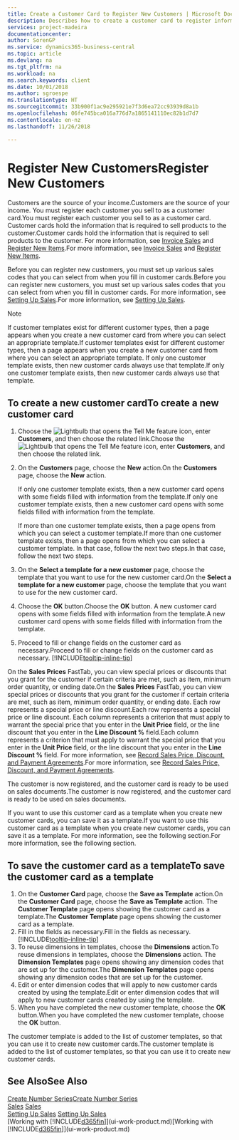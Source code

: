 ```yaml
---
title: Create a Customer Card to Register New Customers | Microsoft Docs
description: Describes how to create a customer card to register information about each new customer or client that you sell to.
services: project-madeira
documentationcenter: 
author: SorenGP
ms.service: dynamics365-business-central
ms.topic: article
ms.devlang: na
ms.tgt_pltfrm: na
ms.workload: na
ms.search.keywords: client
ms.date: 10/01/2018
ms.author: sgroespe
ms.translationtype: HT
ms.sourcegitcommit: 33b900f1ac9e295921e7f3d6ea72cc93939d8a1b
ms.openlocfilehash: 06fe745bca016a776d7a1865141110ec82b1d7d7
ms.contentlocale: en-nz
ms.lasthandoff: 11/26/2018

---
```

# <a name="register-new-customers"></a><span data-ttu-id="a758f-103">Register New Customers</span><span class="sxs-lookup"><span data-stu-id="a758f-103">Register New Customers</span></span>
<span data-ttu-id="a758f-104">Customers are the source of your income.</span><span class="sxs-lookup"><span data-stu-id="a758f-104">Customers are the source of your income.</span></span> <span data-ttu-id="a758f-105">You must register each customer you sell to as a customer card.</span><span class="sxs-lookup"><span data-stu-id="a758f-105">You must register each customer you sell to as a customer card.</span></span> <span data-ttu-id="a758f-106">Customer cards hold the information that is required to sell products to the customer.</span><span class="sxs-lookup"><span data-stu-id="a758f-106">Customer cards hold the information that is required to sell products to the customer.</span></span> <span data-ttu-id="a758f-107">For more information, see [Invoice Sales](sales-how-invoice-sales.md) and [Register New Items](inventory-how-register-new-items.md).</span><span class="sxs-lookup"><span data-stu-id="a758f-107">For more information, see [Invoice Sales](sales-how-invoice-sales.md) and [Register New Items](inventory-how-register-new-items.md).</span></span>  

<span data-ttu-id="a758f-108">Before you can register new customers, you must set up various sales codes that you can select from when you fill in customer cards.</span><span class="sxs-lookup"><span data-stu-id="a758f-108">Before you can register new customers, you must set up various sales codes that you can select from when you fill in customer cards.</span></span> <span data-ttu-id="a758f-109">For more information, see [Setting Up Sales](sales-setup-sales.md).</span><span class="sxs-lookup"><span data-stu-id="a758f-109">For more information, see [Setting Up Sales](sales-setup-sales.md).</span></span>

> [!NOTE]  
>   <span data-ttu-id="a758f-110">If customer templates exist for different customer types, then a page appears when you create a new customer card from where you can select an appropriate template.</span><span class="sxs-lookup"><span data-stu-id="a758f-110">If customer templates exist for different customer types, then a page appears when you create a new customer card from where you can select an appropriate template.</span></span> <span data-ttu-id="a758f-111">If only one customer template exists, then new customer cards always use that template.</span><span class="sxs-lookup"><span data-stu-id="a758f-111">If only one customer template exists, then new customer cards always use that template.</span></span>

## <a name="to-create-a-new-customer-card"></a><span data-ttu-id="a758f-112">To create a new customer card</span><span class="sxs-lookup"><span data-stu-id="a758f-112">To create a new customer card</span></span>
1. <span data-ttu-id="a758f-113">Choose the ![Lightbulb that opens the Tell Me feature](media/ui-search/search_small.png "Tell me what you want to do") icon, enter **Customers**, and then choose the related link.</span><span class="sxs-lookup"><span data-stu-id="a758f-113">Choose the ![Lightbulb that opens the Tell Me feature](media/ui-search/search_small.png "Tell me what you want to do") icon, enter **Customers**, and then choose the related link.</span></span>  
2. <span data-ttu-id="a758f-114">On the **Customers** page, choose the **New** action.</span><span class="sxs-lookup"><span data-stu-id="a758f-114">On the **Customers** page, choose the **New** action.</span></span>

    <span data-ttu-id="a758f-115">If only one customer template exists, then a new customer card opens with some fields filled with information from the template.</span><span class="sxs-lookup"><span data-stu-id="a758f-115">If only one customer template exists, then a new customer card opens with some fields filled with information from the template.</span></span>

    <span data-ttu-id="a758f-116">If more than one customer template exists, then a page opens from which you can select a customer template.</span><span class="sxs-lookup"><span data-stu-id="a758f-116">If more than one customer template exists, then a page opens from which you can select a customer template.</span></span> <span data-ttu-id="a758f-117">In that case, follow the next two steps.</span><span class="sxs-lookup"><span data-stu-id="a758f-117">In that case, follow the next two steps.</span></span>
3. <span data-ttu-id="a758f-118">On the **Select a template for a new customer** page, choose the template that you want to use for the new customer card.</span><span class="sxs-lookup"><span data-stu-id="a758f-118">On the **Select a template for a new customer** page, choose the template that you want to use for the new customer card.</span></span>
4. <span data-ttu-id="a758f-119">Choose the **OK** button.</span><span class="sxs-lookup"><span data-stu-id="a758f-119">Choose the **OK** button.</span></span> <span data-ttu-id="a758f-120">A new customer card opens with some fields filled with information from the template.</span><span class="sxs-lookup"><span data-stu-id="a758f-120">A new customer card opens with some fields filled with information from the template.</span></span>  
5. <span data-ttu-id="a758f-121">Proceed to fill or change fields on the customer card as necessary.</span><span class="sxs-lookup"><span data-stu-id="a758f-121">Proceed to fill or change fields on the customer card as necessary.</span></span> [!INCLUDE[tooltip-inline-tip](includes/tooltip-inline-tip_md.md)]

<span data-ttu-id="a758f-122">On the **Sales Prices** FastTab, you can view special prices or discounts that you grant for the customer if certain criteria are met, such as item, minimum order quantity, or ending date.</span><span class="sxs-lookup"><span data-stu-id="a758f-122">On the **Sales Prices** FastTab, you can view special prices or discounts that you grant for the customer if certain criteria are met, such as item, minimum order quantity, or ending date.</span></span> <span data-ttu-id="a758f-123">Each row represents a special price or line discount.</span><span class="sxs-lookup"><span data-stu-id="a758f-123">Each row represents a special price or line discount.</span></span> <span data-ttu-id="a758f-124">Each column represents a criterion that must apply to warrant the special price that you enter in the **Unit Price** field, or the line discount that you enter in the **Line Discount %** field.</span><span class="sxs-lookup"><span data-stu-id="a758f-124">Each column represents a criterion that must apply to warrant the special price that you enter in the **Unit Price** field, or the line discount that you enter in the **Line Discount %** field.</span></span> <span data-ttu-id="a758f-125">For more information, see [Record Sales Price, Discount, and Payment Agreements](sales-how-record-sales-price-discount-payment-agreements.md).</span><span class="sxs-lookup"><span data-stu-id="a758f-125">For more information, see [Record Sales Price, Discount, and Payment Agreements](sales-how-record-sales-price-discount-payment-agreements.md).</span></span>

<span data-ttu-id="a758f-126">The customer is now registered, and the customer card is ready to be used on sales documents.</span><span class="sxs-lookup"><span data-stu-id="a758f-126">The customer is now registered, and the customer card is ready to be used on sales documents.</span></span>

<span data-ttu-id="a758f-127">If you want to use this customer card as a template when you create new customer cards, you can save it as a template.</span><span class="sxs-lookup"><span data-stu-id="a758f-127">If you want to use this customer card as a template when you create new customer cards, you can save it as a template.</span></span> <span data-ttu-id="a758f-128">For more information, see the following section.</span><span class="sxs-lookup"><span data-stu-id="a758f-128">For more information, see the following section.</span></span>

## <a name="to-save-the-customer-card-as-a-template"></a><span data-ttu-id="a758f-129">To save the customer card as a template</span><span class="sxs-lookup"><span data-stu-id="a758f-129">To save the customer card as a template</span></span>
1. <span data-ttu-id="a758f-130">On the **Customer Card** page, choose the **Save as Template** action.</span><span class="sxs-lookup"><span data-stu-id="a758f-130">On the **Customer Card** page, choose the **Save as Template** action.</span></span> <span data-ttu-id="a758f-131">The **Customer Template** page opens showing the customer card as a template.</span><span class="sxs-lookup"><span data-stu-id="a758f-131">The **Customer Template** page opens showing the customer card as a template.</span></span>
2. <span data-ttu-id="a758f-132">Fill in the fields as necessary.</span><span class="sxs-lookup"><span data-stu-id="a758f-132">Fill in the fields as necessary.</span></span> [!INCLUDE[tooltip-inline-tip](includes/tooltip-inline-tip_md.md)]
3. <span data-ttu-id="a758f-133">To reuse dimensions in templates, choose the **Dimensions** action.</span><span class="sxs-lookup"><span data-stu-id="a758f-133">To reuse dimensions in templates, choose the **Dimensions** action.</span></span> <span data-ttu-id="a758f-134">The **Dimension Templates** page opens showing any dimension codes that are set up for the customer.</span><span class="sxs-lookup"><span data-stu-id="a758f-134">The **Dimension Templates** page opens showing any dimension codes that are set up for the customer.</span></span>
4. <span data-ttu-id="a758f-135">Edit or enter dimension codes that will apply to new customer cards created by using the template.</span><span class="sxs-lookup"><span data-stu-id="a758f-135">Edit or enter dimension codes that will apply to new customer cards created by using the template.</span></span>  
5. <span data-ttu-id="a758f-136">When you have completed the new customer template, choose the **OK** button.</span><span class="sxs-lookup"><span data-stu-id="a758f-136">When you have completed the new customer template, choose the **OK** button.</span></span>

<span data-ttu-id="a758f-137">The customer template is added to the list of customer templates, so that you can use it to create new customer cards.</span><span class="sxs-lookup"><span data-stu-id="a758f-137">The customer template is added to the list of customer templates, so that you can use it to create new customer cards.</span></span>

## <a name="see-also"></a><span data-ttu-id="a758f-138">See Also</span><span class="sxs-lookup"><span data-stu-id="a758f-138">See Also</span></span>
[<span data-ttu-id="a758f-139">Create Number Series</span><span class="sxs-lookup"><span data-stu-id="a758f-139">Create Number Series</span></span>](ui-create-number-series.md)  
<span data-ttu-id="a758f-140">[Sales](sales-manage-sales.md)  </span><span class="sxs-lookup"><span data-stu-id="a758f-140">[Sales](sales-manage-sales.md)  </span></span>  
<span data-ttu-id="a758f-141">[Setting Up Sales](sales-setup-sales.md)  </span><span class="sxs-lookup"><span data-stu-id="a758f-141">[Setting Up Sales](sales-setup-sales.md)  </span></span>  
<span data-ttu-id="a758f-142">[Working with [!INCLUDE[d365fin](includes/d365fin_md.md)]](ui-work-product.md)</span><span class="sxs-lookup"><span data-stu-id="a758f-142">[Working with [!INCLUDE[d365fin](includes/d365fin_md.md)]](ui-work-product.md)</span></span>

